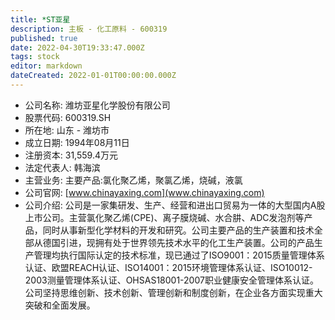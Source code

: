 ```yaml
---
title: *ST亚星
description: 主板 - 化工原料 - 600319
published: true
date: 2022-04-30T19:33:47.000Z
tags: stock
editor: markdown
dateCreated: 2022-01-01T00:00:00.000Z
---
```


- 公司名称: 潍坊亚星化学股份有限公司
- 股票代码: 600319.SH
- 所在地: 山东 - 潍坊市
- 成立日期: 1994年08月11日
- 注册资本: 31,559.4万元
- 法定代表人: 韩海滨
- 主营业务: 主要产品:氯化聚乙烯，聚氯乙烯，烧碱，液氯
- 公司官网: [www.chinayaxing.com](www.chinayaxing.com)
- 公司介绍: 公司是一家集研发、生产、经营和进出口贸易为一体的大型国内A股上市公司。主营氯化聚乙烯(CPE)、离子膜烧碱、水合肼、ADC发泡剂等产品，同时从事新型化学材料的开发和研究。公司主要产品的生产装置和技术全部从德国引进，现拥有处于世界领先技术水平的化工生产装置。公司的产品生产管理均执行国际认定的技术标准，现已通过了ISO9001：2015质量管理体系认证、欧盟REACH认证、ISO14001：2015环境管理体系认证、ISO10012-2003测量管理体系认证、OHSAS18001-2007职业健康安全管理体系认证。公司坚持思维创新、技术创新、管理创新和制度创新，在企业各方面实现重大突破和全面发展。


